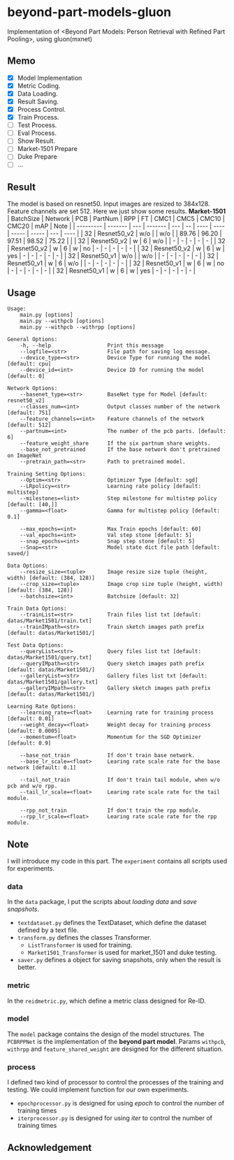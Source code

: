 # beyond-part-models-gluon
Implementation of &lt;Beyond Part Models: Person Retrieval with Refined Part Pooling&gt;, using gluon(mxnet)

## Memo
* [x] Model Implementation
* [x] Metric Coding.
* [x] Data Loading.
* [x] Result Saving.
* [x] Process Control.
* [x] Train Process.
* [ ] Test Process.
* [ ] Eval Process.
* [ ] Show Result.
* [ ] Market-1501 Prepare
* [ ] Duke Prepare
* [ ] ...

## Result
The model is based on resnet50. 
Input images are resized to 384x128.
Feature channels are set 512.
Here we just show some results.
**Market-1501**
| BatchSize | Network | PCB | PartNum | RPP | FT | CMC1 | CMC5 | CMC10 | CMC20 | mAP | Note |
| --------- | ------- | --- | ------- | --- | -- | ---- | ---- | ----- | ----- | --- | ---- |
| 32 | Resnet50_v2 | w/o | | w/o | | 89.76 | 96.20 | 97.51 | 98.52 | 75.22 | |
| 32 | Resnet50_v2 | w | 6 | w/o | | - | - | - | - | - |
| 32 | Resnet50_v2 | w | 6 | w | no | - | - | - | - | - |
| 32 | Resnet50_v2 | w | 6 | w | yes | - | - | - | - | - |
| 32 | Resnet50_v1 | w/o | | w/o | | - | - | - | - | - |
| 32 | Resnet50_v1 | w | 6 | w/o | | - | - | - | - | - |
| 32 | Resnet50_v1 | w | 6 | w | no | - | - | - | - | - |
| 32 | Resnet50_v1 | w | 6 | w | yes | - | - | - | - | - |


## Usage
```
Usage: 
    main.py [options]
    main.py --withpcb [options]
    main.py --withpcb --withrpp [options]

General Options:
    -h, --help                  Print this message
    --logfile=<str>             File path for saving log message. 
    --device_type=<str>         Device Type for running the model [default: cpu]
    --device_id=<int>           Device ID for running the model [default: 0]
    
Network Options:
    --basenet_type=<str>        BaseNet type for Model [default: resnet50_v2]
    --classes_num=<int>         Output classes number of the network [default: 751]
    --feature_channels=<int>    Feature channels of the network [default: 512]
    --partnum=<int>             The number of the pcb parts. [default: 6]
    --feature_weight_share      If the six partnum share weights.
    --base_not_pretrained       If the base network don't pretrained on ImageNet
    --pretrain_path=<str>       Path to pretrained model. 

Training Setting Options:
    --Optim=<str>               Optimizer Type [default: sgd]
    --LRpolicy=<str>            Learning rate policy [default: multistep]
    --milestones=<list>         Step milestone for multistep policy [default: [40,]]
    --gamma=<float>             Gamma for multistep policy [default: 0.1]
    
    --max_epochs=<int>          Max Train epochs [default: 60]
    --val_epochs=<int>          Val step stone [default: 5]
    --snap_epochs=<int>         Snap step stone [default: 5]
    --Snap=<str>                Model state dict file path [default: saved/]

Data Options:
    --resize_size=<tuple>       Image resize size tuple (height, width) [default: (384, 128)]
    --crop_size=<tuple>         Image crop size tuple (height, width) [default: (384, 128)]
    --batchsize=<int>           Batchsize [default: 32]

Train Data Options:
    --trainList=<str>           Train files list txt [default: datas/Market1501/train.txt]
    --trainIMpath=<str>         Train sketch images path prefix [default: datas/Market1501/]
    
Test Data Options:
    --queryList=<str>           Query files list txt [default: datas/Market1501/query.txt]
    --queryIMpath=<str>         Query sketch images path prefix [default: datas/Market1501/]
    --galleryList=<str>         Gallery files list txt [default: datas/Market1501/gallery.txt]
    --galleryIMpath=<str>       Gallery sketch images path prefix [default: datas/Market1501/]
    
Learning Rate Options:
    --learning_rate=<float>     Learning rate for training process [default: 0.01]
    --weight_decay=<float>      Weight decay for training process [default: 0.0005]
    --momentum=<float>          Momentum for the SGD Optimizer [default: 0.9]

    --base_not_train            If don't train base network.
    --base_lr_scale=<float>     Learing rate scale rate for the base network [default: 0.1]
    
    --tail_not_train            If don't train tail module, when w/o pcb and w/o rpp.
    --tail_lr_scale=<float>     Learing rate scale rate for the tail module.
    
    --rpp_not_train             If don't train the rpp module.
    --rpp_lr_scale=<float>      Learing rate scale rate for the rpp module.
```

## Note
I will introduce my code in this part.
The `experiment` contains all scripts used for experiments.

### data
In the `data` package, I put the scripts about *loading data* and *save snapshots*.
+ `textdataset.py` defines the TextDataset, which define the dataset defined by a text file.
+ `transform.py` defines the classes Transformer. 
    - `ListTransformer` is used for training.
    - `Market1501_Transformer` is used for market_1501 and duke testing.
+ `saver.py` defines a object for saving snapshots, only when the result is better.

### metric
In the `reidmetric.py`, which define a metric class designed for Re-ID.

### model
The `model` package contains the design of the model structures.
The `PCBRPPNet` is the implementation of the **beyond part model**.
Params `withpcb`, `withrpp` and `feature_shared_weight` are designed for the different situation.

### process
I defined two kind of processor to control the processes of the training and testing.
We could implement function for our own experiments.
+ `epochprocessor.py` is designed for using *epoch* to control the number of training times 
+ `iterprocessor.py` is designed for using *iter* to control the number of training times 


## Acknowledgement
